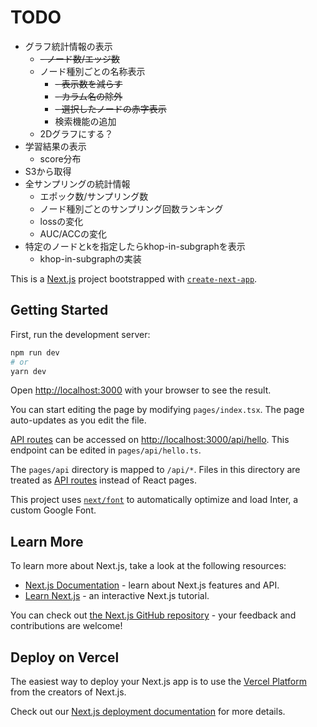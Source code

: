 # TODO
- グラフ統計情報の表示
	- ~~- ノード数/エッジ数~~
	- ノード種別ごとの名称表示
		- ~~- 表示数を減らす~~
		- ~~- カラム名の除外~~
		- ~~- 選択したノードの赤字表示~~
		- 検索機能の追加
	- 2Dグラフにする？
- 学習結果の表示
	- score分布
- S3から取得
- 全サンプリングの統計情報
	- エポック数/サンプリング数
	- ノード種別ごとのサンプリング回数ランキング
	- lossの変化
	- AUC/ACCの変化
- 特定のノードとkを指定したらkhop-in-subgraphを表示
	- khop-in-subgraphの実装

This is a [Next.js](https://nextjs.org/) project bootstrapped with [`create-next-app`](https://github.com/vercel/next.js/tree/canary/packages/create-next-app).

## Getting Started

First, run the development server:

```bash
npm run dev
# or
yarn dev
```

Open [http://localhost:3000](http://localhost:3000) with your browser to see the result.

You can start editing the page by modifying `pages/index.tsx`. The page auto-updates as you edit the file.

[API routes](https://nextjs.org/docs/api-routes/introduction) can be accessed on [http://localhost:3000/api/hello](http://localhost:3000/api/hello). This endpoint can be edited in `pages/api/hello.ts`.

The `pages/api` directory is mapped to `/api/*`. Files in this directory are treated as [API routes](https://nextjs.org/docs/api-routes/introduction) instead of React pages.

This project uses [`next/font`](https://nextjs.org/docs/basic-features/font-optimization) to automatically optimize and load Inter, a custom Google Font.

## Learn More

To learn more about Next.js, take a look at the following resources:

- [Next.js Documentation](https://nextjs.org/docs) - learn about Next.js features and API.
- [Learn Next.js](https://nextjs.org/learn) - an interactive Next.js tutorial.

You can check out [the Next.js GitHub repository](https://github.com/vercel/next.js/) - your feedback and contributions are welcome!

## Deploy on Vercel

The easiest way to deploy your Next.js app is to use the [Vercel Platform](https://vercel.com/new?utm_medium=default-template&filter=next.js&utm_source=create-next-app&utm_campaign=create-next-app-readme) from the creators of Next.js.

Check out our [Next.js deployment documentation](https://nextjs.org/docs/deployment) for more details.
